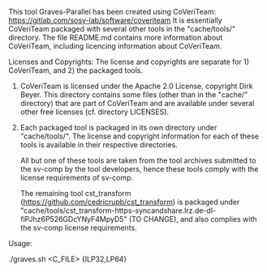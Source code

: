 This tool Graves-Parallel has been created using CoVeriTeam: https://gitlab.com/sosy-lab/software/coveriteam
It is essentially CoVeriTeam packaged with several other tools in the "cache/tools/" directory.
The file README.md contains more information about CoVeriTeam, including licencing information about CoVeriTeam.

Licenses and Copyrights:
The license and copyrights are separate for 1) CoVeriTeam, and 2) the packaged tools.
1) CoVeriTeam is licensed under the Apache 2.0 License, copyright Dirk Beyer.
   This directory contains some files (other than in the "cache/" directory)
   that are part of CoVeriTeam and are available under several other free licenses (cf. directory LICENSES).
2) Each packaged tool is packaged in its own directory under "cache/tools/".
   The license and copyright information for each of these tools is available in their respective directories.
   
   All but one of these tools are taken from the tool archives submitted to the sv-comp by the tool developers,
   hence these tools comply with the license requirements of sv-comp.
   
   The remaining tool cst_transform (https://github.com/cedricrupb/cst_transform) is
   packaged under "cache/tools/cst_transform-https-syncandshare.lrz.de-dl-fiPJhz6P526GDcYNyF4MpyD5" (TO CHANGE),
   and also complies with the sv-comp license requirements.

Usage:

  ./graves.sh <C_FILE> <SPEC> {ILP32,LP64}

